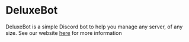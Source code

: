 # DeluxeBot
DeluxeBot is a simple Discord bot to help you manage any server, of any size. See our website [here](deluxebot.netlify.app) for more information
